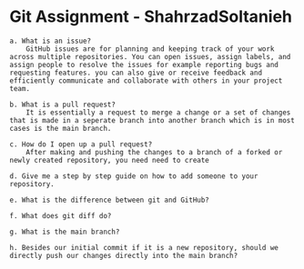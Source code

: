 # Git Assignment - ShahrzadSoltanieh

    a. What is an issue?
        GitHub issues are for planning and keeping track of your work across multiple repositories. You can open issues, assign labels, and assign people to resolve the issues for example reporting bugs and requesting features. you can also give or receive feedback and efficiently communicate and collaborate with others in your project team.

    b. What is a pull request?
        It is essentially a request to merge a change or a set of changes that is made in a seperate branch into another branch which is in most cases is the main branch.

    c. How do I open up a pull request?
        After making and pushing the changes to a branch of a forked or newly created repository, you need need to create 
        
    d. Give me a step by step guide on how to add someone to your repository.

    e. What is the difference between git and GitHub?

    f. What does git diff do?

    g. What is the main branch?

    h. Besides our initial commit if it is a new repository, should we directly push our changes directly into the main branch?
